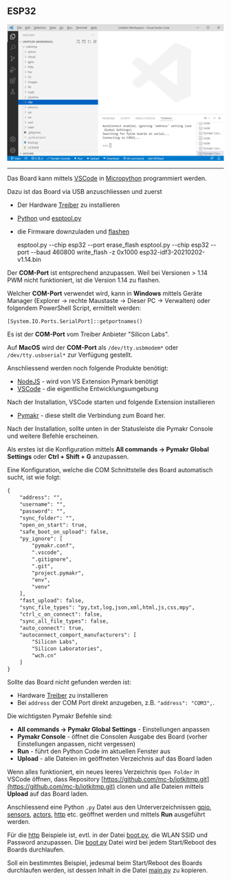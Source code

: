 ESP32
-----

![](../images/vscode-pymakr.png)

- - -

Das Board kann mittels [VSCode](https://code.visualstudio.com/) in [Micropython](https://micropython.org/) programmiert werden.

Dazu ist das Board via USB anzuschliessen und zuerst 
* Der Hardware [Treiber](https://docs.espressif.com/projects/esp-idf/en/latest/esp32/get-started/establish-serial-connection.html) zu installieren
* [Python](https://www.python.org/) und [esptool.py](https://docs.espressif.com/projects/esptool/en/latest/esp32/index.html)
* die Firmware downzuladen und [flashen](https://micropython.org/download/esp32/)

    esptool.py --chip esp32 --port <COM-Port> erase_flash
    esptool.py --chip esp32 --port <COM-Port> --baud 460800 write_flash -z 0x1000 esp32-idf3-20210202-v1.14.bin

Der **COM-Port** ist entsprechend anzupassen. Weil bei Versionen > 1.14 PWM nicht funktioniert, ist die Version 1.14 zu flashen.

Welcher **COM-Port** verwendet wird, kann in **Windows** mittels Geräte Manager (Explorer -> rechte Maustaste -> Dieser PC -> Verwalten) oder folgendem PowerShell Script, ermittelt werden:
    
    [System.IO.Ports.SerialPort]::getportnames()
    
Es ist der **COM-Port** vom Treiber Anbieter "Silicon Labs". 

Auf **MacOS** wird der **COM-Port** als `/dev/tty.usbmodem*` oder `/dev/tty.usbserial*` zur Verfügung gestellt.

Anschliessend werden noch folgende Produkte benötigt:
* [NodeJS](https://nodejs.org/) - wird von VS Extension Pymark benötigt
* [VSCode](https://code.visualstudio.com/) - die eigentliche Entwicklungsumgebung

Nach der Installation, VSCode starten und folgende Extension installieren
* [Pymakr](https://pycom.io/products/supported-networks/pymakr/) - diese stellt die Verbindung zum Board her.

Nach der Installation, sollte unten in der Statusleiste die Pymakr Console und weitere Befehle erscheinen.

Als erstes ist die Konfiguration mittels **All commands -> Pymakr Global Settings** oder **Ctrl + Shift + G** anzupassen.

Eine Konfiguration, welche die COM Schnittstelle des Board automatisch sucht, ist wie folgt:

    {
        "address": "",
        "username": "",
        "password": "",
        "sync_folder": "",
        "open_on_start": true,
        "safe_boot_on_upload": false,
        "py_ignore": [
            "pymakr.conf",
            ".vscode",
            ".gitignore",
            ".git",
            "project.pymakr",
            "env",
            "venv"
        ],
        "fast_upload": false,
        "sync_file_types": "py,txt,log,json,xml,html,js,css,mpy",
        "ctrl_c_on_connect": false,
        "sync_all_file_types": false,
        "auto_connect": true,
        "autoconnect_comport_manufacturers": [
            "Silicon Labs",
            "Silicon Laboratories",
            "wch.cn"
        ]
    }

Sollte das Board nicht gefunden werden ist:
* Hardware [Treiber](https://docs.espressif.com/projects/esp-idf/en/latest/esp32/get-started/establish-serial-connection.html) zu installieren
* Bei `address` der COM Port direkt anzugeben, z.B. `"address": "COM3",`.

Die wichtigsten Pymakr Befehle sind:
* **All commands -> Pymakr Global Settings** - Einstellungen anpassen
* **Pymakr Console** - öffnet die Consolen Ausgabe des Board (vorher Einstellungen anpassen, nicht vergessen)
* **Run** - führt den Python Code im aktuellen Fenster aus
* **Upload** - alle Dateien im geöffneten Verzeichnis auf das Board laden

Wenn alles funktioniert, ein neues leeres Verzeichnis `Open Folder` in VSCode öffnen, dass Repository [https://github.com/mc-b/iotkitmp.git](https://github.com/mc-b/iotkitmp.git) clonen und alle Dateien mittels **Upload** auf das Board laden.

Anschliessend eine Python `.py` Datei aus den Unterverzeichnissen [gpio](../gpio/), [sensors](../sensors/), [actors](../actors/), [http](../http/) etc. geöffnet werden und mittels **Run** ausgeführt werden.

Für die [http](../http/) Beispiele ist, evtl. in der Datei [boot.py](../boot.py), die WLAN SSID und Password anzupassen. Die [boot.py](../boot.py) Datei wird bei jedem Start/Reboot des Boards durchlaufen.

Soll ein bestimmtes Beispiel, jedesmal beim Start/Reboot des Boards durchlaufen werden, ist dessen Inhalt in die Datei [main.py](../main.py) zu kopieren.

